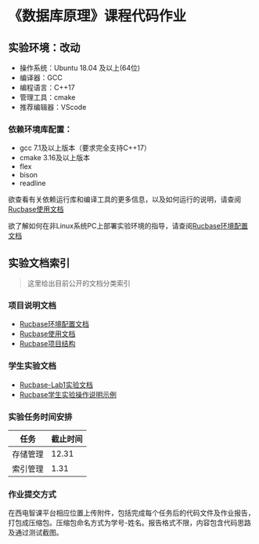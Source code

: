 # 《数据库原理》课程代码作业

## 实验环境：改动
- 操作系统：Ubuntu 18.04 及以上(64位)
- 编译器：GCC
- 编程语言：C++17
- 管理工具：cmake
- 推荐编辑器：VScode

### 依赖环境库配置：
- gcc 7.1及以上版本（要求完全支持C++17）
- cmake 3.16及以上版本
- flex
- bison
- readline

欲查看有关依赖运行库和编译工具的更多信息，以及如何运行的说明，请查阅[Rucbase使用文档](docs/Rucbase使用文档.md)

欲了解如何在非Linux系统PC上部署实验环境的指导，请查阅[Rucbase环境配置文档](docs/Rucbase环境配置文档.md)

## 实验文档索引

> 这里给出目前公开的文档分类索引

### 项目说明文档

- [Rucbase环境配置文档](docs/Rucbase环境配置文档.md)
- [Rucbase使用文档](docs/Rucbase使用文档.md)
- [Rucbase项目结构](docs/Rucbase项目结构.md)

### 学生实验文档

- [Rucbase-Lab1实验文档](docs/Rucbase-Lab1[实验文档].md)
- [Rucbase学生实验操作说明示例](docs/Rucbase学生实验操作说明示例.md)

### 实验任务时间安排

| **任务**     |**截止时间**      |
| ------------ | ----------------- |
| 存储管理 | 12.31   |
| 索引管理 | 1.31    |

### 作业提交方式
在西电智课平台相应位置上传附件，包括完成每个任务后的代码文件及作业报告，打包成压缩包。压缩包命名方式为学号-姓名。报告格式不限，内容包含代码思路及通过测试截图。
